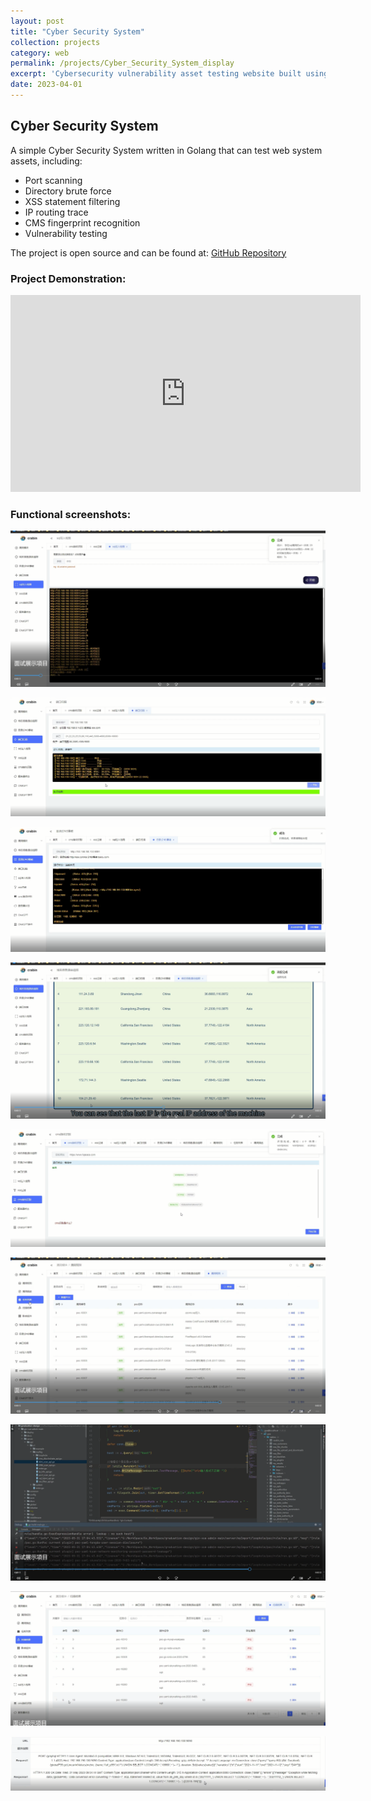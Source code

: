 ```yaml
---
layout: post
title: "Cyber Security System"
collection: projects
category: web
permalink: /projects/Cyber_Security_System_display
excerpt: 'Cybersecurity vulnerability asset testing website built using Goland'
date: 2023-04-01
---
```


## Cyber Security System

A simple Cyber Security System written in Golang that can test web system assets, including:

- Port scanning
- Directory brute force
- XSS statement filtering
- IP routing trace
- CMS fingerprint recognition
- Vulnerability testing

The project is open source and can be found at: [GitHub Repository](https://github.com/crabin/graduation-design)

### Project Demonstration:

<iframe width="560" height="315" src="https://www.youtube.com/embed/0xJkauMfK5I" frameborder="0" allow="accelerometer; autoplay; encrypted-media; gyroscope; picture-in-picture" allowfullscreen></iframe>

### Functional screenshots:

![image](https://raw.githubusercontent.com/crabin/graduation-design/refs/heads/master/images/1.png)

![image](https://raw.githubusercontent.com/crabin/graduation-design/refs/heads/master/images/2.png)

![image](https://raw.githubusercontent.com/crabin/graduation-design/refs/heads/master/images/3.png)

![image](https://raw.githubusercontent.com/crabin/graduation-design/refs/heads/master/images/4.png)

![image](https://raw.githubusercontent.com/crabin/graduation-design/refs/heads/master/images/5.png)

![image](https://raw.githubusercontent.com/crabin/graduation-design/refs/heads/master/images/6.png)

![image](https://raw.githubusercontent.com/crabin/graduation-design/refs/heads/master/images/7.png)

![image](https://raw.githubusercontent.com/crabin/graduation-design/refs/heads/master/images/8.png)

![image](https://raw.githubusercontent.com/crabin/graduation-design/refs/heads/master/images/9.png)